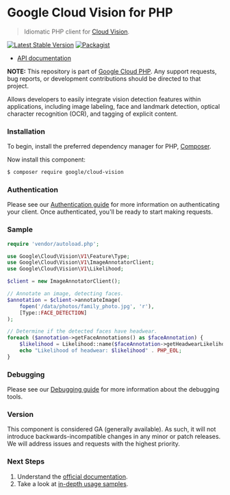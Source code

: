 # Google Cloud Vision for PHP

> Idiomatic PHP client for [Cloud Vision](https://cloud.google.com/vision/).

[![Latest Stable Version](https://poser.pugx.org/google/cloud-vision/v/stable)](https://packagist.org/packages/google/cloud-vision) [![Packagist](https://img.shields.io/packagist/dm/google/cloud-vision.svg)](https://packagist.org/packages/google/cloud-vision)

* [API documentation](https://cloud.google.com/php/docs/reference/cloud-vision/latest)

**NOTE:** This repository is part of [Google Cloud PHP](https://github.com/googleapis/google-cloud-php). Any
support requests, bug reports, or development contributions should be directed to
that project.

Allows developers to easily integrate vision detection features within applications, including image labeling, face and
landmark detection, optical character recognition (OCR), and tagging of explicit content.

### Installation

To begin, install the preferred dependency manager for PHP, [Composer](https://getcomposer.org/).

Now install this component:

```sh
$ composer require google/cloud-vision
```

### Authentication

Please see our [Authentication guide](https://github.com/googleapis/google-cloud-php/blob/main/AUTHENTICATION.md) for more information
on authenticating your client. Once authenticated, you'll be ready to start making requests.

### Sample

```php
require 'vendor/autoload.php';

use Google\Cloud\Vision\V1\Feature\Type;
use Google\Cloud\Vision\V1\ImageAnnotatorClient;
use Google\Cloud\Vision\V1\Likelihood;

$client = new ImageAnnotatorClient();

// Annotate an image, detecting faces.
$annotation = $client->annotateImage(
    fopen('/data/photos/family_photo.jpg', 'r'),
    [Type::FACE_DETECTION]
);

// Determine if the detected faces have headwear.
foreach ($annotation->getFaceAnnotations() as $faceAnnotation) {
	$likelihood = Likelihood::name($faceAnnotation->getHeadwearLikelihood());
    echo "Likelihood of headwear: $likelihood" . PHP_EOL;
}
```

### Debugging

Please see our [Debugging guide](https://github.com/googleapis/google-cloud-php/blob/main/DEBUG.md)
for more information about the debugging tools.

### Version

This component is considered GA (generally available). As such, it will not introduce backwards-incompatible changes in
any minor or patch releases. We will address issues and requests with the highest priority.

### Next Steps

1. Understand the [official documentation](https://cloud.google.com/vision/docs/).
2. Take a look at [in-depth usage samples](https://github.com/GoogleCloudPlatform/php-docs-samples/tree/master/vision/).

